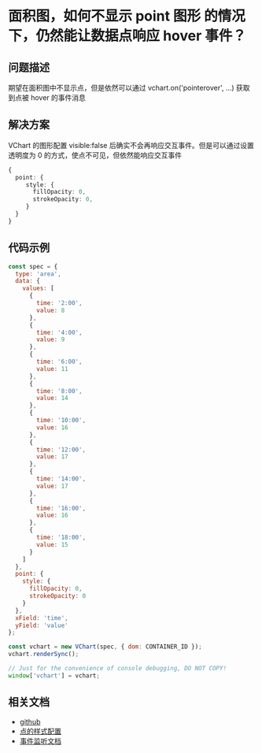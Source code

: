 # 面积图，如何不显示 point 图形 的情况下，仍然能让数据点响应 hover 事件？

## 问题描述

期望在面积图中不显示点，但是依然可以通过 vchart.on('pointerover', ...) 获取到点被 hover 的事件消息

## 解决方案

VChart 的图形配置 visible:false 后确实不会再响应交互事件。但是可以通过设置透明度为 0 的方式，使点不可见，但依然能响应交互事件

```ts
{
  point: {
     style: {
       fillOpacity: 0,
       strokeOpacity: 0,
     }
  }
}
```

## 代码示例

```javascript livedemo
const spec = {
  type: 'area',
  data: {
    values: [
      {
        time: '2:00',
        value: 8
      },
      {
        time: '4:00',
        value: 9
      },
      {
        time: '6:00',
        value: 11
      },
      {
        time: '8:00',
        value: 14
      },
      {
        time: '10:00',
        value: 16
      },
      {
        time: '12:00',
        value: 17
      },
      {
        time: '14:00',
        value: 17
      },
      {
        time: '16:00',
        value: 16
      },
      {
        time: '18:00',
        value: 15
      }
    ]
  },
  point: {
    style: {
      fillOpacity: 0,
      strokeOpacity: 0
    }
  },
  xField: 'time',
  yField: 'value'
};

const vchart = new VChart(spec, { dom: CONTAINER_ID });
vchart.renderSync();

// Just for the convenience of console debugging, DO NOT COPY!
window['vchart'] = vchart;
```

## 相关文档

- [github](https://github.com/VisActor/VChart)
- [点的样式配置](https://www.visactor.io/vchart/option/areaChart#point.style.fillOpacity)
- [事件监听文档](https://www.visactor.io/vchart/api/API/event)
